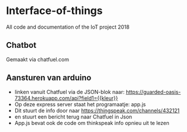 # Interface-of-things
All code and documentation of the IoT project 2018

## Chatbot
Gemaakt via chatfuel.com

## Aansturen van arduino
* linken vanuit Chatfuel via de JSON-blok naar: https://guarded-oasis-73364.herokuapp.com/api?field1={{kleur}}
* Op deze express server staat het programaatje: app.js
* Dit stuurt de info door naar https://thingspeak.com/channels/432121
* en stuurt een bericht terug naar Chatfuel in Json
* App.js bevat ook de code om thinkspeak info opnieu uit te lezen
